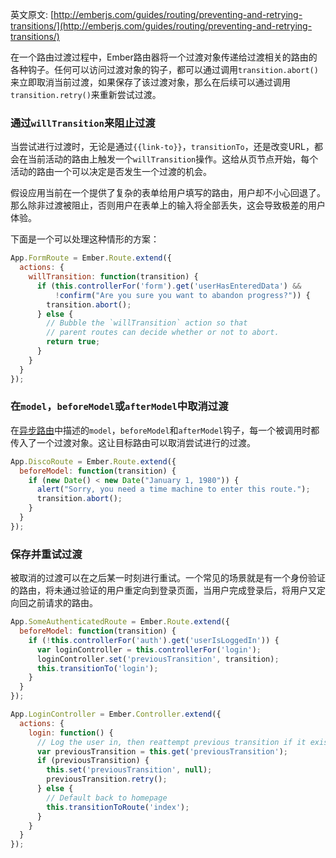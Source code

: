 英文原文: [http://emberjs.com/guides/routing/preventing-and-retrying-transitions/](http://emberjs.com/guides/routing/preventing-and-retrying-transitions/)

在一个路由过渡过程中，Ember路由器将一个过渡对象传递给过渡相关的路由的各种钩子。任何可以访问过渡对象的钩子，都可以通过调用`transition.abort()`来立即取消当前过渡，如果保存了该过渡对象，那么在后续可以通过调用`transition.retry()`来重新尝试过渡。

### 通过`willTransition`来阻止过渡

当尝试进行过渡时，无论是通过`{{link-to}}`，`transitionTo`，还是改变URL，都会在当前活动的路由上触发一个`willTransition`操作。这给从页节点开始，每个活动的路由一个可以决定是否发生一个过渡的机会。

假设应用当前在一个提供了复杂的表单给用户填写的路由，用户却不小心回退了。那么除非过渡被阻止，否则用户在表单上的输入将全部丢失，这会导致极差的用户体验。

下面是一个可以处理这种情形的方案：

```js
App.FormRoute = Ember.Route.extend({
  actions: {
    willTransition: function(transition) {
      if (this.controllerFor('form').get('userHasEnteredData') &&
          !confirm("Are you sure you want to abandon progress?")) {
        transition.abort();
      } else {
        // Bubble the `willTransition` action so that
        // parent routes can decide whether or not to abort.
        return true;
      }
    }
  }
});
```

### 在`model`，`beforeModel`或`afterModel`中取消过渡

在[异步路由](/guides/routing/asynchronous-routing)中描述的`model`，`beforeModel`和`afterModel`钩子，每一个被调用时都传入了一个过渡对象。这让目标路由可以取消尝试进行的过渡。

```js
App.DiscoRoute = Ember.Route.extend({
  beforeModel: function(transition) {
    if (new Date() < new Date("January 1, 1980")) {
      alert("Sorry, you need a time machine to enter this route.");
      transition.abort();
    }
  }
});
```

### 保存并重试过渡

被取消的过渡可以在之后某一时刻进行重试。一个常见的场景就是有一个身份验证的路由，将未通过验证的用户重定向到登录页面，当用户完成登录后，将用户又定向回之前请求的路由。

```js
App.SomeAuthenticatedRoute = Ember.Route.extend({
  beforeModel: function(transition) {
    if (!this.controllerFor('auth').get('userIsLoggedIn')) {
      var loginController = this.controllerFor('login');
      loginController.set('previousTransition', transition);
      this.transitionTo('login');
    }
  }
});

App.LoginController = Ember.Controller.extend({
  actions: {
    login: function() {
      // Log the user in, then reattempt previous transition if it exists.
      var previousTransition = this.get('previousTransition');
      if (previousTransition) {
        this.set('previousTransition', null);
        previousTransition.retry();
      } else {
        // Default back to homepage
        this.transitionToRoute('index');
      }
    }
  }
});
```
